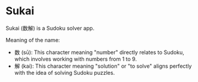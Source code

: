 # Sukai

Sukai (数解) is a Sudoku solver app.

Meaning of the name:
  - 数 (sū): This character meaning "number" directly relates to Sudoku, which involves working with numbers from 1 to 9.
  - 解 (kai): This character meaning "solution" or "to solve" aligns perfectly with the idea of solving Sudoku puzzles.
